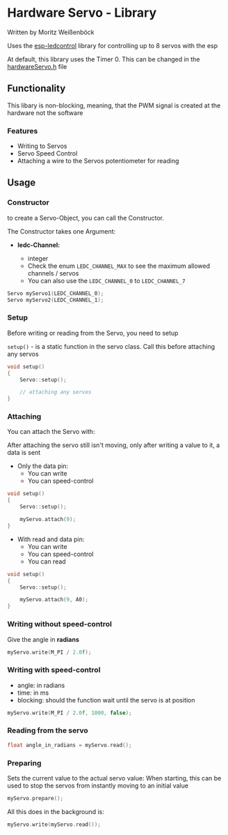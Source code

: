 
# Hardware Servo - Library

Written by Moritz Weißenböck

Uses the [esp-ledcontrol](https://docs.espressif.com/projects/esp-idf/en/latest/esp32/api-reference/peripherals/ledc.html)
library for controlling up to 8 servos with the esp

At default, this library uses the Timer 0. This can be changed in the [hardwareServo.h](src/hardwareServo.h) file

## Functionality

This libary is non-blocking, meaning, that the PWM signal is created at the hardware not the software

### Features

* Writing to Servos
* Servo Speed Control
* Attaching a wire to the Servos potentiometer for reading

## Usage

### Constructor

to create a Servo-Object, you can call the Constructor.

The Constructor takes one Argument:

* **ledc-Channel:**
    
    * integer
    * Check the enum `LEDC_CHANNEL_MAX` to see the maximum allowed channels / servos
    * You can also use the `LEDC_CHANNEL_0` to `LEDC_CHANNEL_7`

```cpp
Servo myServo1(LEDC_CHANNEL_0);
Servo myServo2(LEDC_CHANNEL_1);
```

### Setup

Before writing or reading from the Servo, you need to setup

`setup()` - is a static function in the servo class. Call this before attaching any servos

```cpp
void setup()
{
    Servo::setup();

    // attaching any servos
}
```

### Attaching

You can attach the Servo with:

After attaching the servo still isn't moving, only after writing a value to it, a data is sent

* Only the data pin:
    * You can write
    * You can speed-control

```cpp
void setup()
{
    Servo::setup();

    myServo.attach(9);
}
```

* With read and data pin:
    * You can write
    * You can speed-control
    * You can read

```cpp
void setup()
{
    Servo::setup();

    myServo.attach(9, A0);
}
```

### Writing without speed-control

Give the angle in **radians**

```cpp
myServo.write(M_PI / 2.0f);
```

### Writing with speed-control

* angle: in radians
* time:  in ms
* blocking: should the function wait until the servo is at position

```cpp
myServo.write(M_PI / 2.0f, 1000, false);
```

### Reading from the servo

```cpp
float angle_in_radians = myServo.read();
```

### Preparing

Sets the current value to the actual servo value:
When starting, this can be used to stop the servos from
instantly moving to an initial value

```cpp
myServo.prepare();
```

All this does in the background is:

```cpp
myServo.write(myServo.read());
```

